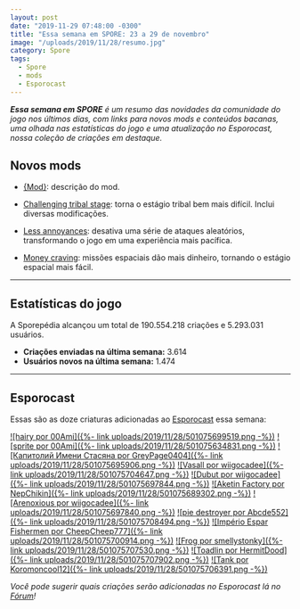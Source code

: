 ```yaml
---
layout: post
date: "2019-11-29 07:48:00 -0300"
title: "Essa semana em SPORE: 23 a 29 de novembro"
image: "/uploads/2019/11/28/resumo.jpg"
category: Spore
tags:
  - Spore
  - mods
  - Esporocast
---
```


_**Essa semana em SPORE** é um resumo das novidades da comunidade do jogo nos últimos dias, com links para novos mods e conteúdos bacanas, uma olhada nas estatísticas do jogo e uma atualização no Esporocast, nossa coleção de criações em destaque._

## Novos mods

- [{Mod}]({Link}): descrição do mod.

- [Challenging tribal stage](http://www.davoonline.com/phpBB3/viewtopic.php?f=121&t=9465): torna o estágio tribal bem mais difícil. Inclui diversas modificações.
- [Less annoyances](http://www.davoonline.com/phpBB3/viewtopic.php?f=125&t=9463): desativa uma série de ataques aleatórios, transformando o jogo em uma experiência mais pacífica.
- [Money craving](http://www.davoonline.com/phpBB3/viewtopic.php?f=123&t=9462): missões espaciais dão mais dinheiro, tornando o estágio espacial mais fácil.

***

## Estatísticas do jogo

A Sporepédia alcançou um total de 190.554.218 criações e 5.293.031 usuários.

- **Criações enviadas na última semana:** 3.614
- **Usuários novos na última semana:** 1.474

***

## Esporocast

Essas são as doze criaturas adicionadas ao [Esporocast](http://www.spore.com/sporepedia#qry=ssc-501057576550) essa semana:

[![hairy por 00Ami]({%- link uploads/2019/11/28/501075699519.png -%})](http://www.spore.com/sporepedia#qry=sast-501075699519%3Assc-501057576550)
[![sprite por 00Ami]({%- link uploads/2019/11/28/501075634831.png -%})](http://www.spore.com/sporepedia#qry=sast-501075634831%3Assc-501057576550)
[![Капитолий Имени Стасяна por GreyPage0404]({%- link uploads/2019/11/28/501075695906.png -%})](http://www.spore.com/sporepedia#qry=sast-501075695906%3Assc-501057576550)
[![Vasall por wiigocadee]({%- link uploads/2019/11/28/501075704647.png -%})](http://www.spore.com/sporepedia#qry=sast-501075704647%3Assc-501057576550)
[![Dubut por wiigocadee]({%- link uploads/2019/11/28/501075697844.png -%})](http://www.spore.com/sporepedia#qry=sast-501075697844%3Assc-501057576550)
[![Aketin Factory por NepChikin]({%- link uploads/2019/11/28/501075689302.png -%})](http://www.spore.com/sporepedia#qry=sast-501075689302%3Assc-501057576550)
[![Arenoxious por wiigocadee]({%- link uploads/2019/11/28/501075697840.png -%})](http://www.spore.com/sporepedia#qry=sast-501075697840%3Assc-501057576550)
[![pie destroyer por  Abcde552]({%- link uploads/2019/11/28/501075708494.png -%})](http://www.spore.com/sporepedia#qry=sast-501075708494%3Assc-501057576550)
[![Império Espar Fishermen por CheepCheep777]({%- link uploads/2019/11/28/501075700914.png -%})](http://www.spore.com/sporepedia#qry=sast-501075700914%3Assc-501057576550)
[![Frog por smellystonky]({%- link uploads/2019/11/28/501075707530.png -%})](http://www.spore.com/sporepedia#qry=sast-501075707530%3Assc-501057576550)
[![Toadlin por HermitDood]({%- link uploads/2019/11/28/501075707902.png -%})](http://www.spore.com/sporepedia#qry=sast-501075707902%3Assc-501057576550)
[![Tank por Koromoncool12]({%- link uploads/2019/11/28/501075706391.png -%})](http://www.spore.com/sporepedia#qry=sast-501075706391%3Assc-501057576550)
  
_Você pode sugerir quais criações serão adicionadas no Esporocast lá no [Fórum](https://forum.esporo.net/d/18-conheca-o-esporocast)!_
